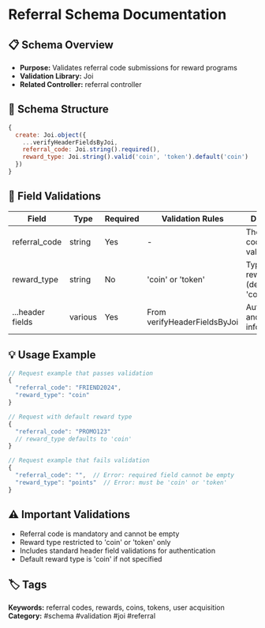# Referral Schema Documentation

## 📋 Schema Overview
- **Purpose:** Validates referral code submissions for reward programs
- **Validation Library:** Joi
- **Related Controller:** referral controller

## 🔧 Schema Structure
```javascript
{
  create: Joi.object({
    ...verifyHeaderFieldsByJoi,
    referral_code: Joi.string().required(),
    reward_type: Joi.string().valid('coin', 'token').default('coin')
  })
}
```

## 📝 Field Validations
| Field | Type | Required | Validation Rules | Description |
|-------|------|----------|------------------|-------------|
| referral_code | string | Yes | - | The referral code to validate |
| reward_type | string | No | 'coin' or 'token' | Type of reward (defaults to 'coin') |
| ...header fields | various | Yes | From verifyHeaderFieldsByJoi | Authentication and device info |

## 💡 Usage Example
```javascript
// Request example that passes validation
{
  "referral_code": "FRIEND2024",
  "reward_type": "coin"
}

// Request with default reward type
{
  "referral_code": "PROMO123"
  // reward_type defaults to 'coin'
}

// Request example that fails validation
{
  "referral_code": "",  // Error: required field cannot be empty
  "reward_type": "points"  // Error: must be 'coin' or 'token'
}
```

## ⚠️ Important Validations
- Referral code is mandatory and cannot be empty
- Reward type restricted to 'coin' or 'token' only
- Includes standard header field validations for authentication
- Default reward type is 'coin' if not specified

## 🏷️ Tags
**Keywords:** referral codes, rewards, coins, tokens, user acquisition
**Category:** #schema #validation #joi #referral